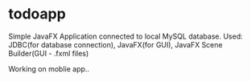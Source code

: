 # todoapp

Simple JavaFX Application connected to local MySQL database.
Used: JDBC(for database connection), JavaFX(for GUI), JavaFX Scene Builder(GUI - .fxml files)

Working on moblie app..

